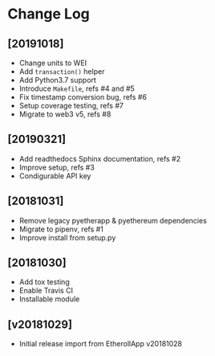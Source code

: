 # Change Log

## [20191018]

  - Change units to WEI
  - Add `transaction()` helper
  - Add Python3.7 support
  - Introduce `Makefile`, refs #4 and #5
  - Fix timestamp conversion bug, refs #6
  - Setup coverage testing, refs #7
  - Migrate to web3 v5, refs #8


## [20190321]

  - Add readthedocs Sphinx documentation, refs #2
  - Improve setup, refs #3
  - Condigurable API key


## [20181031]

  - Remove legacy pyetherapp & pyethereum dependencies
  - Migrate to pipenv, refs #1
  - Improve install from setup.py


## [20181030]

  - Add tox testing
  - Enable Travis CI
  - Installable module


## [v20181029]

  - Initial release import from EtherollApp v20181028
